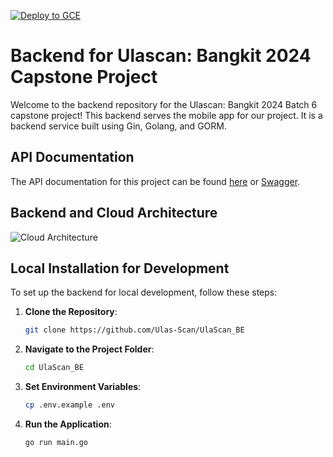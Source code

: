 [![Deploy to GCE](https://github.com/Ulas-Scan/UlaScan_BE/actions/workflows/deploy.yml/badge.svg?branch=main)](https://github.com/Ulas-Scan/UlaScan_BE/actions/workflows/deploy.yml)

# Backend for Ulascan: Bangkit 2024 Capstone Project

Welcome to the backend repository for the Ulascan: Bangkit 2024 Batch 6 capstone project! This backend serves the mobile app for our project. It is a backend service built using Gin, Golang, and GORM.

## API Documentation

The API documentation for this project can be found [here](https://www.postman.com/supply-administrator-61638669/workspace/ulascan/folder/36341500-c7118b3a-2f29-4fcd-9e08-9641cf52d5a8) or [Swagger](http://34.101.79.15/swagger/index.html).

## Backend and Cloud Architecture
![Cloud Architecture](https://github.com/Ulas-Scan/UlaScan_BE/assets/87474722/cbcc7a9a-36c3-4212-9f1a-7d2afe5e0e2e)


## Local Installation for Development

To set up the backend for local development, follow these steps:

1. **Clone the Repository**:
   ```sh
   git clone https://github.com/Ulas-Scan/UlaScan_BE
   ```
2.  **Navigate to the Project Folder**:
    ```sh
    cd UlaScan_BE
    ```
3. **Set Environment Variables**:
    ```sh
    cp .env.example .env
    ```

4. **Run the Application**:
    ```sh
    go run main.go
    ```
